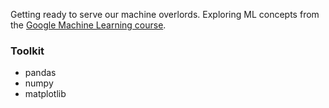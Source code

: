 Getting ready to serve our machine overlords. Exploring ML concepts from the [Google Machine Learning course](https://developers.google.com/machine-learning).

### Toolkit
- pandas
- numpy
- matplotlib

